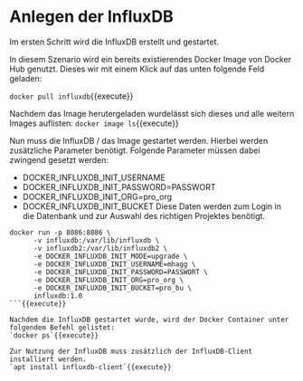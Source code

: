 # Anlegen der InfluxDB

Im ersten Schritt wird die InfluxDB erstellt und gestartet.

In diesem Szenario wird ein bereits existierendes Docker Image von Docker Hub genutzt. Dieses wir mit einem Klick auf das unten folgende Feld geladen:

`docker pull influxdb`{{execute}}

Nachdem das Image herutergeladen wurdelässt sich dieses und alle weitern Images auflisten:
`docker image ls`{{execute}}

Nun muss die InfluxDB / das Image gestartet werden. Hierbei werden zusätzliche Parameter benötigt.
Folgende Parameter müssen dabei zwingend gesetzt werden:
 - DOCKER_INFLUXDB_INIT_USERNAME
 - DOCKER_INFLUXDB_INIT_PASSWORD=PASSWORT
 - DOCKER_INFLUXDB_INIT_ORG=pro_org
 - DOCKER_INFLUXDB_INIT_BUCKET
Diese Daten werden zum Login in die Datenbank und zur Auswahl des richtigen Projektes benötigt.
```
docker run -p 8086:8086 \
      -v influxdb:/var/lib/influxdb \
      -v influxdb2:/var/lib/influxdb2 \
      -e DOCKER_INFLUXDB_INIT_MODE=upgrade \
      -e DOCKER_INFLUXDB_INIT_USERNAME=mhagg \
      -e DOCKER_INFLUXDB_INIT_PASSWORD=PASSWORT \
      -e DOCKER_INFLUXDB_INIT_ORG=pro_org \
      -e DOCKER_INFLUXDB_INIT_BUCKET=pro_bu \
      influxdb:1.0
```{{execute}}

Nachdem die InfluxDB gestartet wurde, wird der Docker Container unter folgendem Befehl gelistet:
`docker ps`{{execute}}

Zur Nutzung der InfluxDB muss zusätzlich der InfluxDB-Client installiert werden.
`apt install influxdb-client`{{execute}}
